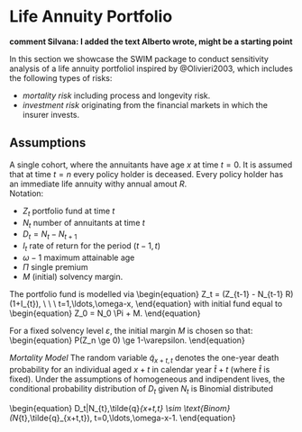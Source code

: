 
# Life Annuity Portfolio

**comment Silvana: I added the text Alberto wrote, might be a starting point**    


In this section we showcase the SWIM package to conduct sensitivity analysis of a life annuity portfoliol inspired by @Olivieri2003, which includes the following types of risks:    

  - *mortality risk* including process and longevity risk.   
  - *investment risk* originating from the financial markets in which the insurer invests.


## Assumptions
A single cohort, where the annuitants have age $x$ at time $t=0$. It is assumed that at time $t=n$ every policy holder is deceased. Every policy holder has an immediate life annuity withy annual amout $R$.   
Notation:   

  - $Z_t$ portfolio fund at time $t$    
  - $N_t$  number of annuitants at time $t$    
  - $D_t = N_t - N_{t+1}$    
  - $I_t$ rate of return for the period ($t-1,t$)    
  - $\omega -1$ maximum attainable age    
  - $\Pi$ single premium   
  - $M$ (initial) solvency margin.   


The portfolio fund is modelled via
\begin{equation}
Z_t = (Z_{t-1} - N_{t-1} R) (1+I_{t}), \ \ \ t=1,\ldots,\omega-x,
\end{equation}
with initial fund equal to 
\begin{equation}
Z_0 = N_0 \Pi + M.
\end{equation}


For a fixed solvency level $\varepsilon$, the initial margin $M$ is chosen so that:
\begin{equation}
P(Z_n \ge 0) \ge 1-\varepsilon.
\end{equation}


*Mortality Model*
The random variable $\tilde{q}_{x+t,t}$ denotes the one-year death probability for an individual aged $x+t$ in calendar year $\hat{t}+t$ (where $\hat{t}$ is fixed). 
Under the assumptions of homogeneous and indipendent lives, the conditional probability distribution of $D_t$ given $N_t$ is Binomial distributed

\begin{equation}
D_t|N_{t},\tilde{q}_{x+t,t} \sim \text{Binom}(N_{t},\tilde{q}_{x+t,t}),  t=0,\ldots,\omega-x-1.
\end{equation}
